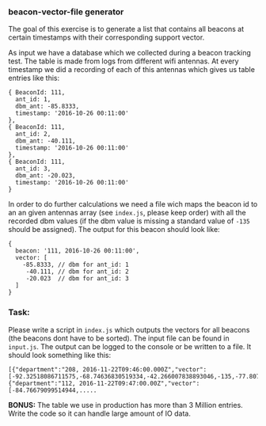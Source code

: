 ### beacon-vector-file generator

The goal of this exercise is to generate a list that contains all beacons at certain timestamps with their corresponding support vector.

As input we have a database which we collected during a beacon tracking test. The table is made from logs from different wifi antennas. At every timestamp we did a recording of each of this antennas which gives us table entries like this:

```
{ BeaconId: 111,
  ant_id: 1,
  dbm_ant: -85.8333,
  timestamp: '2016-10-26 00:11:00'
},
{ BeaconId: 111,
  ant_id: 2,
  dbm_ant: -40.111,
  timestamp: '2016-10-26 00:11:00'
},
{ BeaconId: 111,
  ant_id: 3,
  dbm_ant: -20.023,
  timestamp: '2016-10-26 00:11:00'
}
```
In order to do further calculations we need a file wich maps the beacon id to an an given antennas array (see ``index.js``, please keep order) with all the recorded dbm values (if the dbm value is missing a standard value of ``-135`` should be assigned). The output for this beacon should look like:

```
{
  beacon: '111, 2016-10-26 00:11:00',
  vector: [
    -85.8333, // dbm for ant_id: 1
     -40.111, // dbm for ant_id: 2
     -20.023  // dbm for ant_id: 3
  ]
}
```
### Task:
Please write a script in `index.js` which outputs the vectors for all beacons (the beacons dont have to be sorted). The input file can be found in ``input.js``. The output can be logged to the console or be written to a file. It should look something like this:
```
[{"department":"208, 2016-11-22T09:46:00.000Z","vector":[-92.32518086711575,-68.74636830519334,-42.266007838893046,-135,-77.80792406374334,-19.698948991976884]},{"department":"112, 2016-11-22T09:47:00.00Z","vector":[-84.76679099514944,.....
```

**BONUS:** The table we use in production has more than 3 Million entries. Write the code so it can handle large amount of IO data.
